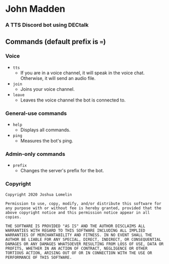 # John Madden
### A TTS Discord bot using DECtalk

## Commands (default prefix is `=`)
### Voice
- `tts`
  - If you are in a voice channel, it will speak in the voice chat. Otherwise, it will send an audio file.
- `join`
  - Joins your voice channel.
- `leave`
  - Leaves the voice channel the bot is connected to.
### General-use commands
- `help`
  - Displays all commands.
- `ping`
  - Measures the bot's ping.
### Admin-only commands
- `prefix`
  - Changes the server's prefix for the bot.

### Copyright
```
Copyright 2020 Joshua Lomelin

Permission to use, copy, modify, and/or distribute this software for any purpose with or without fee is hereby granted, provided that the above copyright notice and this permission notice appear in all copies.

THE SOFTWARE IS PROVIDED "AS IS" AND THE AUTHOR DISCLAIMS ALL WARRANTIES WITH REGARD TO THIS SOFTWARE INCLUDING ALL IMPLIED WARRANTIES OF MERCHANTABILITY AND FITNESS. IN NO EVENT SHALL THE AUTHOR BE LIABLE FOR ANY SPECIAL, DIRECT, INDIRECT, OR CONSEQUENTIAL DAMAGES OR ANY DAMAGES WHATSOEVER RESULTING FROM LOSS OF USE, DATA OR PROFITS, WHETHER IN AN ACTION OF CONTRACT, NEGLIGENCE OR OTHER TORTIOUS ACTION, ARISING OUT OF OR IN CONNECTION WITH THE USE OR PERFORMANCE OF THIS SOFTWARE.
```
